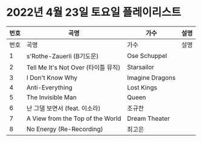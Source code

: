 # 2022년 4월 23일 토요일 플레이리스트

| 번호 | 곡명 | 가수 | 설명 |
|------|------|------|------|
| 번호 | 곡명 | 가수 | 설명 |
| 1 | s'Rothe-Zauerli (B기도문) | Ose Schuppel |  |
| 2 | Tell Me It's Not Over (타이틀 뮤직) | Starsailor |  |
| 3 | I Don't Know Why | Imagine Dragons |  |
| 4 | Anti-Everything | Lost Kings |  |
| 5 | The Invisible Man | Queen |  |
| 6 | 난 그댈 보면서 (feat. 이소라) | 조규찬 |  |
| 7 | A View from the Top of the World | Dream Theater |  |
| 8 | No Energy (Re-Recording) | 최고은 |  |

